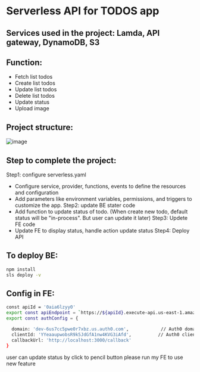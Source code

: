 # Serverless API for TODOS app

## Services used in the project: Lamda, API gateway, DynamoDB, S3

## Function:
  - Fetch list todos
  - Create list todos
  - Update list todos
  - Delete list todos
  - Update status
  - Upload image

## Project structure:

![image](https://github.com/Tranloi2k/Todos_serverless_udacity/assets/87125486/00dbe335-2184-4a7b-9a9d-7bdb388487ce)


## Step to complete the project:
  Step1: configure serverless.yaml 
  - Configure service, provider, functions, events to define the resources and configuration
  - Add parameters like environment variables, permissions, and triggers to customize the app.
  Step2: update BE stater code     
  - Add function to update status of todo. (When create new todo, đefault status will be "in-process".  But user can update it later)
  Step3: Updete FE code            
  - Update FE to display status, handle action update status
  Step4: Deploy API                
  
## To deploy BE:
```bash
npm install
sls deploy -v
````
## Config in FE:
```bash
const apiId = '0aia6lzyy0' 
export const apiEndpoint = `https://${apiId}.execute-api.us-east-1.amazonaws.com/dev`
export const authConfig = {

  domain: 'dev-6us7cc5pwe0r7xbz.us.auth0.com',            // Auth0 domain
  clientId: 'YYeaaupwobsR9k5JdGfA1nw4KVG3iAfd',          // Auth0 client id
  callbackUrl: 'http://localhost:3000/callback'
}
````

user can update status by click to pencil button
please run my FE to use new feature
